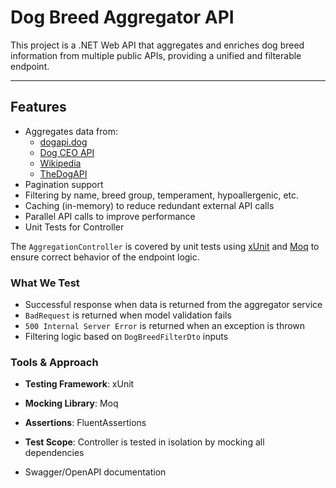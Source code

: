 # Dog Breed Aggregator API

This project is a .NET Web API that aggregates and enriches dog breed information from multiple public APIs, providing a unified and filterable endpoint.

---

## Features

- Aggregates data from:
  - [dogapi.dog](https://dogapi.dog/)
  - [Dog CEO API](https://dog.ceo/dog-api/)
  - [Wikipedia](https://en.wikipedia.org/w/api.php)
  - [TheDogAPI](https://thedogapi.com/)
-  Pagination support
-  Filtering by name, breed group, temperament, hypoallergenic, etc.
-  Caching (in-memory) to reduce redundant external API calls
- Parallel API calls to improve performance
- Unit Tests for Controller

The `AggregationController` is covered by unit tests using [xUnit](https://xunit.net/) and [Moq](https://github.com/moq/moq) to ensure correct behavior of the endpoint logic.

### What We Test

- Successful response when data is returned from the aggregator service
- `BadRequest` is returned when model validation fails
- `500 Internal Server Error` is returned when an exception is thrown
- Filtering logic based on `DogBreedFilterDto` inputs

### Tools & Approach

- **Testing Framework**: xUnit
- **Mocking Library**: Moq
- **Assertions**: FluentAssertions
- **Test Scope**: Controller is tested in isolation by mocking all dependencies
  
- Swagger/OpenAPI documentation
